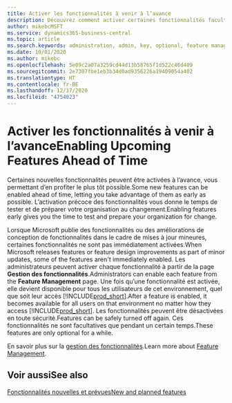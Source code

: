 ```yaml
---
title: Activer les fonctionnalités à venir à l’avance
description: Découvrez comment activer certaines fonctionnalités facultatives avant qu’elles ne deviennent obligatoires.
author: mikebcMSFT
ms.service: dynamics365-business-central
ms.topic: article
ms.search.keywords: administration, admin, key, optional, feature management, early access, preview
ms.date: 10/01/2020
ms.author: mikebc
ms.openlocfilehash: 5e09c2a07a3259cd44d13b58765f1d522c46d409
ms.sourcegitcommit: 2e7307fbe1eb3b34d0ad9356226a19409054a402
ms.translationtype: HT
ms.contentlocale: fr-BE
ms.lasthandoff: 12/17/2020
ms.locfileid: "4754023"
---
```

# <a name="enabling-upcoming-features-ahead-of-time"></a><span data-ttu-id="da36a-103">Activer les fonctionnalités à venir à l’avance</span><span class="sxs-lookup"><span data-stu-id="da36a-103">Enabling Upcoming Features Ahead of Time</span></span>

<span data-ttu-id="da36a-104">Certaines nouvelles fonctionnalités peuvent être activées à l’avance, vous permettant d’en profiter le plus tôt possible.</span><span class="sxs-lookup"><span data-stu-id="da36a-104">Some new features can be enabled ahead of time, letting you take advantage of them as early as possible.</span></span> <span data-ttu-id="da36a-105">L’activation précoce des fonctionnalités vous donne le temps de tester et de préparer votre organisation au changement.</span><span class="sxs-lookup"><span data-stu-id="da36a-105">Enabling features early gives you the time to test and prepare your organization for change.</span></span>

<span data-ttu-id="da36a-106">Lorsque Microsoft publie des fonctionnalités ou des améliorations de conception de fonctionnalités dans le cadre de mises à jour mineures, certaines fonctionnalités ne sont pas immédiatement activées.</span><span class="sxs-lookup"><span data-stu-id="da36a-106">When Microsoft releases features or feature design improvements as part of minor updates, some of the features aren't immediately enabled.</span></span> <span data-ttu-id="da36a-107">Les administrateurs peuvent activer chaque fonctionnalité à partir de la page **Gestion des fonctionnalités**.</span><span class="sxs-lookup"><span data-stu-id="da36a-107">Administrators can enable each feature from the **Feature Management** page.</span></span> <span data-ttu-id="da36a-108">Une fois qu’une fonctionnalité est activée, elle devient disponible pour tous les utilisateurs de cet environnement, quel que soit leur accès [!INCLUDE[prod_short](includes/prod_short.md)].</span><span class="sxs-lookup"><span data-stu-id="da36a-108">After a feature is enabled, it becomes available for all users on that environment no matter how they access [!INCLUDE[prod_short](includes/prod_short.md)].</span></span> <span data-ttu-id="da36a-109">Les fonctionnalités peuvent être désactivées en toute sécurité.</span><span class="sxs-lookup"><span data-stu-id="da36a-109">Features can be safely turned off again.</span></span> <span data-ttu-id="da36a-110">Ces fonctionnalités ne sont facultatives que pendant un certain temps.</span><span class="sxs-lookup"><span data-stu-id="da36a-110">These features are only optional for a while.</span></span>

<span data-ttu-id="da36a-111">En savoir plus sur la [gestion des fonctionnalités](/dynamics365/business-central/dev-itpro/administration/feature-management).</span><span class="sxs-lookup"><span data-stu-id="da36a-111">Learn more about [Feature Management](/dynamics365/business-central/dev-itpro/administration/feature-management).</span></span>  

## <a name="see-also"></a><span data-ttu-id="da36a-112">Voir aussi</span><span class="sxs-lookup"><span data-stu-id="da36a-112">See also</span></span>

[<span data-ttu-id="da36a-113">Fonctionnalités nouvelles et prévues</span><span class="sxs-lookup"><span data-stu-id="da36a-113">New and planned features</span></span>](https://aka.ms/Dynamics365ReleasePlan)  
